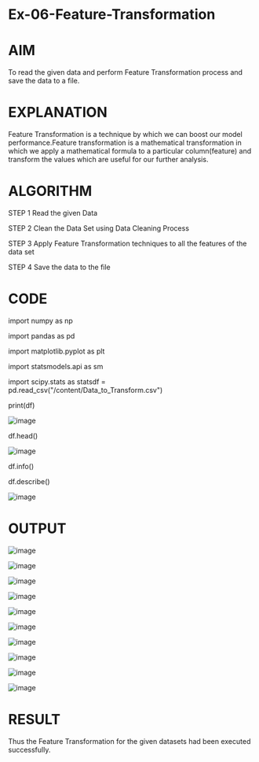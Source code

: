 # Ex-06-Feature-Transformation
# AIM
 To read the given data and perform Feature Transformation process and save the data to a file.
# EXPLANATION
 Feature Transformation is a technique by which we can boost our model performance.Feature transformation is a mathematical transformation in which we apply a mathematical formula to a particular column(feature) and transform the values which are useful for our further analysis.
# ALGORITHM
STEP 1
Read the given Data

STEP 2
Clean the Data Set using Data Cleaning Process

STEP 3
Apply Feature Transformation techniques to all the features of the data set

STEP 4
Save the data to the file

# CODE 

import numpy as np

import pandas as pd

import matplotlib.pyplot as plt

import statsmodels.api as sm

import scipy.stats as statsdf = pd.read_csv("/content/Data_to_Transform.csv")

print(df)

![image](https://github.com/Rajasree-321/Ex-06-Feature-Transformation/assets/96918911/11b170b4-e293-482a-af1c-16c4bf77450f)

df.head()

![image](https://github.com/Rajasree-321/Ex-06-Feature-Transformation/assets/96918911/3b48d981-185d-4f59-b95f-90f7bab716bb)

df.info()

df.describe()

![image](https://github.com/Rajasree-321/Ex-06-Feature-Transformation/assets/96918911/e0298e39-0f28-45fe-b6c9-88e8af9c7011)

# OUTPUT

![image](https://github.com/Rajasree-321/Ex-06-Feature-Transformation/assets/96918911/0f516ab8-a039-4e1a-934d-b0e1636530d0)

![image](https://github.com/Rajasree-321/Ex-06-Feature-Transformation/assets/96918911/7d4fd4ce-41c7-423f-8dd5-846414bb0893)

![image](https://github.com/Rajasree-321/Ex-06-Feature-Transformation/assets/96918911/9bbb080b-34f5-4371-8957-964a4bc9cb6d)

![image](https://github.com/Rajasree-321/Ex-06-Feature-Transformation/assets/96918911/a0846093-34f1-44dc-a3a1-34e6dd74a113)

![image](https://github.com/Rajasree-321/Ex-06-Feature-Transformation/assets/96918911/d07f01f6-4011-4c1e-ba0f-e09757522c10)

![image](https://github.com/Rajasree-321/Ex-06-Feature-Transformation/assets/96918911/3c2c15b7-4d75-47d4-9298-1bd59e247fd4)

![image](https://github.com/Rajasree-321/Ex-06-Feature-Transformation/assets/96918911/8e42f02f-9879-4f1d-a738-bbd9c5eed187)

![image](https://github.com/Rajasree-321/Ex-06-Feature-Transformation/assets/96918911/c356356a-f8c7-4bf6-b9b1-e581eca189ce)

![image](https://github.com/Rajasree-321/Ex-06-Feature-Transformation/assets/96918911/b2f06e3b-2f45-410d-9d53-f467903fb656)

![image](https://github.com/Rajasree-321/Ex-06-Feature-Transformation/assets/96918911/3e52611e-27a3-4394-a41a-3ecc037abd33)

# RESULT
Thus the Feature Transformation for the given datasets had been executed successfully.


